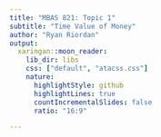 ```yaml
---
title: "MBAS 821: Topic 1"
subtitle: "Time Value of Money"
author: "Ryan Riordan"
output:
  xaringan::moon_reader:
    lib_dir: libs
    css: ["default", "atacss.css"]
    nature:
      highlightStyle: github
      highlightLines: true
      countIncrementalSlides: false
      ratio: "16:9"

---
```

